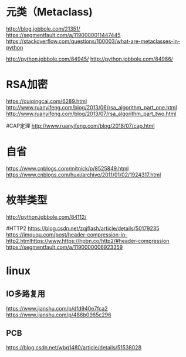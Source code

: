 # 元类（Metaclass)
http://blog.jobbole.com/21351/ 
https://segmentfault.com/a/1190000011447445
https://stackoverflow.com/questions/100003/what-are-metaclasses-in-python

http://python.jobbole.com/84945/
http://python.jobbole.com/84986/

# RSA加密
https://cuiqingcai.com/6289.html
http://www.ruanyifeng.com/blog/2013/06/rsa_algorithm_part_one.html
http://www.ruanyifeng.com/blog/2013/07/rsa_algorithm_part_two.html

#CAP定理
http://www.ruanyifeng.com/blog/2018/07/cap.html

# 自省
https://www.cnblogs.com/mitnick/p/8525849.html
https://www.cnblogs.com/huxi/archive/2011/01/02/1924317.html

# 枚举类型
http://python.jobbole.com/84112/

#HTTP2
https://blog.csdn.net/zqjflash/article/details/50179235
https://imququ.com/post/header-compression-in-http2.htmlhttps://www.https://hpbn.co/http2/#header-compression
https://segmentfault.com/a/1190000006923359


# linux

## IO多路复用
https://www.jianshu.com/p/dfd940e7fca2
https://www.jianshu.com/p/486b0965c296

## PCB
https://blog.csdn.net/wbq1480/article/details/51538028